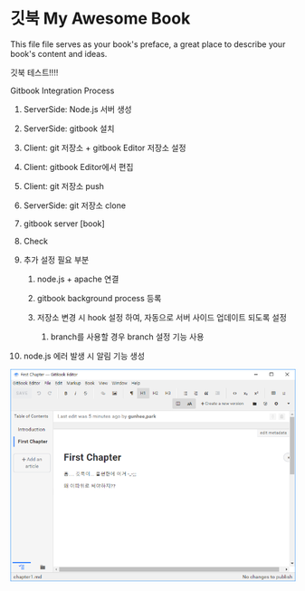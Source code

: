 # 깃북 My Awesome Book

This file file serves as your book's preface, a great place to describe your book's content and ideas.

깃북 테스트!!!!



Gitbook Integration Process

1. ServerSide: Node.js 서버 생성

2. ServerSide: gitbook 설치

3. Client: git 저장소 +  gitbook Editor 저장소 설정

4. Client: gitbook Editor에서 편집

5. Client: git 저장소 push

6. ServerSide: git 저장소 clone

7. gitbook server \[book\]

8. Check

9. 추가 설정 필요 부분

   1. node.js + apache 연결

   2. gitbook background process 등록

   3. 저장소 변경 시 hook 설정 하여, 자동으로 서버 사이드 업데이트 되도록 설정

      1. branch를 사용할 경우 branch 설정 기능 사용



1. node.js 에러 발생 시 알림 기능 생성

![](/assets/2016-12-16_174448.png)

